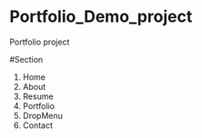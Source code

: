 # Portfolio_Demo_project

Portfolio project

#Section

1. Home
2. About
3. Resume
4. Portfolio
5. DropMenu
6. Contact
